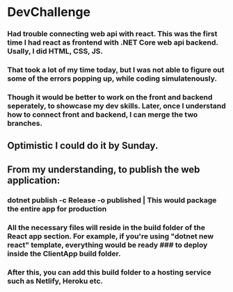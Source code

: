 # DevChallenge

### Had trouble connecting web api with react. This was the first time I had react as frontend with .NET Core web api backend. Usally, I did HTML, CSS, JS. 

### That took a lot of my time today, but I was not able to figure out some of the errors popping up, while coding simulatenously. 

### Though it would be better to work on the front and backend seperately, to showcase my dev skills. Later, once I understand how to connect front and backend, I can merge the two branches.

## Optimistic I could do it by Sunday.

## From my understanding, to publish the web application:
### dotnet publish -c Release -o published  | This would package the entire app for production
### All the necessary files will reside in the build folder of the React app section. For example, if you're using "dotnet new react" template, everything would be ready ### to deploy inside the ClientApp build folder. 

### After this, you can add this build folder to a hosting service such as Netlify, Heroku etc.
